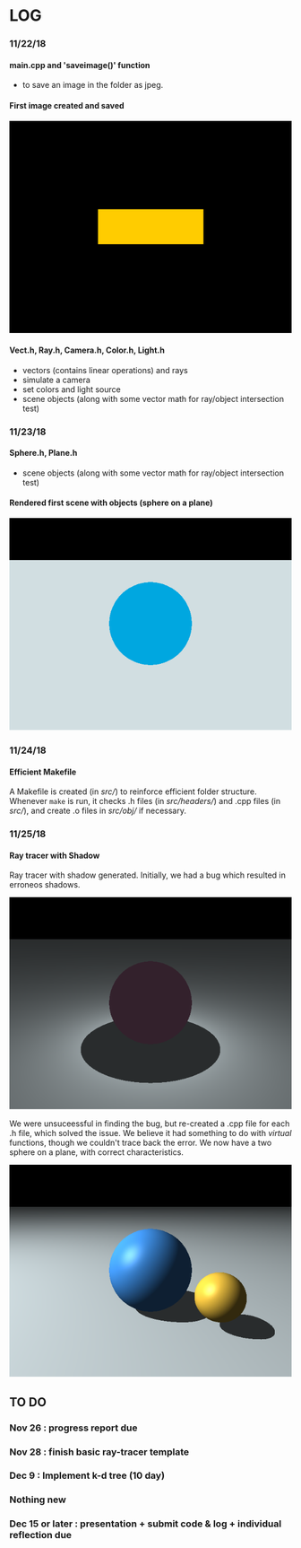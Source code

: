 # LOG 

### 11/22/18 

#### main.cpp and 'saveimage()' function

-  to save an image in the folder as jpeg. 

#### First image created and saved

![](./images/milestones/scene_demo.jpg)

#### Vect.h, Ray.h, Camera.h, Color.h, Light.h

-  vectors (contains linear operations) and rays
-  simulate a camera
-  set colors and light source 
-  scene objects (along with some vector math for ray/object intersection test)


### 11/23/18

#### Sphere.h, Plane.h
-  scene objects (along with some vector math for ray/object intersection test)

#### Rendered first scene with objects (sphere on a plane)

![](./images/milestones/scene_object.jpg)

### 11/24/18

#### Efficient Makefile

A Makefile is created (in *src/*) to reinforce efficient folder structure. Whenever `make` is run, it checks .h files (in *src/headers/*) and .cpp files (in *src/*), and create .o files in *src/obj/* if necessary.

### 11/25/18

#### Ray tracer with Shadow 
Ray tracer with shadow generated. Initially, we had a bug which resulted in erroneos shadows.

![](./images/milestones/scene_shadow_bug.jpg)

We were unsuceessful in finding the bug, but re-created a .cpp file for each .h file, which solved the issue. We believe it had something to do with *virtual* functions, though we couldn't trace back the error. We now have a two sphere on a plane, with correct characteristics. 

![](./images/milestones/scene_shadow.jpeg)




## TO DO 

### Nov 26 : progress report due 

### Nov 28 : finish basic ray-tracer template

### Dec 9 : Implement k-d tree (10 day)

### Nothing new 

### Dec 15 or later : presentation  + submit code & log  + individual reflection due 



